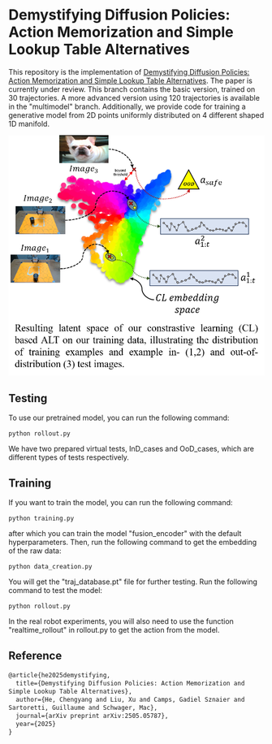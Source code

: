 # Demystifying Diffusion Policies: Action Memorization and Simple Lookup Table Alternatives
This repository is the implementation of [Demystifying Diffusion Policies: Action Memorization and Simple Lookup Table Alternatives](https://arxiv.org/abs/2505.05787).
The paper is currently under review. 
This branch contains the basic version, trained on 30 trajectories. 
A more advanced version using 120 trajectories is available in the "multimodel" 
branch. Additionally, we provide code for training a generative model from 2D 
points uniformly distributed on 4 different shaped 1D manifold.

![alt](fig1.png)

## Testing
To use our pretrained model, you can run the following command:
```
python rollout.py
```
We have two prepared virtual tests, InD_cases and OoD_cases, which are different types of tests respectively.

## Training
If you want to train the model, you can run the following command:
```
python training.py
```
after which you can train the model "fusion_encoder" with the default hyperparameters.
Then, run the following command to get the embedding of the raw data:
```
python data_creation.py
```
You will get the "traj_database.pt" file for further testing.
Run the following command to test the model:
```
python rollout.py
```
In the real robot experiments, you will also need to use the function "realtime_rollout" in rollout.py to get the action from the model.

## Reference
```
@article{he2025demystifying,
  title={Demystifying Diffusion Policies: Action Memorization and Simple Lookup Table Alternatives},
  author={He, Chengyang and Liu, Xu and Camps, Gadiel Sznaier and Sartoretti, Guillaume and Schwager, Mac},
  journal={arXiv preprint arXiv:2505.05787},
  year={2025}
}
```